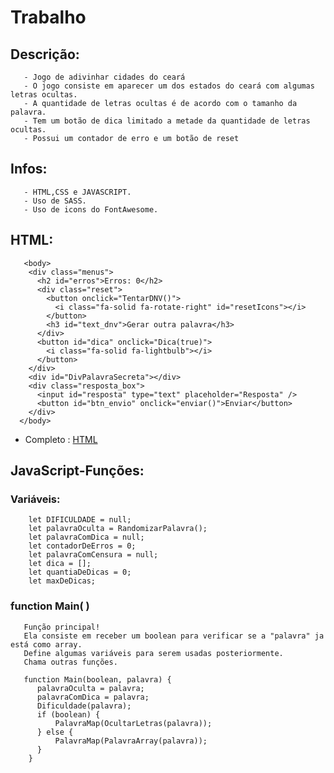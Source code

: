 # Trabalho

## Descrição:

```
   - Jogo de adivinhar cidades do ceará
   - O jogo consiste em aparecer um dos estados do ceará com algumas letras ocultas.
   - A quantidade de letras ocultas é de acordo com o tamanho da palavra.
   - Tem um botão de dica limitado a metade da quantidade de letras ocultas.
   - Possui um contador de erro e um botão de reset
```

## Infos:

```
   - HTML,CSS e JAVASCRIPT.
   - Uso de SASS.
   - Uso de icons do FontAwesome.
```

## HTML:

```
   <body>
    <div class="menus">
      <h2 id="erros">Erros: 0</h2>
      <div class="reset">
        <button onclick="TentarDNV()">
          <i class="fa-solid fa-rotate-right" id="resetIcons"></i>
        </button>
        <h3 id="text_dnv">Gerar outra palavra</h3>
      </div>
      <button id="dica" onclick="Dica(true)">
        <i class="fa-solid fa-lightbulb"></i>
      </button>
    </div>
    <div id="DivPalavraSecreta"></div>
    <div class="resposta_box">
      <input id="resposta" type="text" placeholder="Resposta" />
      <button id="btn_envio" onclick="enviar()">Enviar</button>
    </div>
  </body>
```

- Completo : [HTML](https://github.com/isonhar/Faculdade-Jogo-de-adivinha-o/blob/main/index.html)

## JavaScript-Funções:

### Variáveis:

        let DIFICULDADE = null;
        let palavraOculta = RandomizarPalavra();
        let palavraComDica = null;
        let contadorDeErros = 0;
        let palavraComCensura = null;
        let dica = [];
        let quantiaDeDicas = 0;
        let maxDeDicas;

### function Main( )

```
   Função principal!
   Ela consiste em receber um boolean para verificar se a "palavra" ja está como array.
   Define algumas variáveis para serem usadas posteriormente.
   Chama outras funções.
```

```
   function Main(boolean, palavra) {
      palavraOculta = palavra;
      palavraComDica = palavra;
      Dificuldade(palavra);
      if (boolean) {
          PalavraMap(OcultarLetras(palavra));
      } else {
          PalavraMap(PalavraArray(palavra));
      }
    }
```
